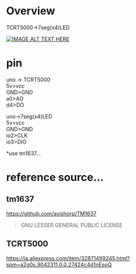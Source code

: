 # Overview
TCRT5000->7seg(x4)LED

[![IMAGE ALT TEXT HERE](http://img.youtube.com/vi/Nmf7iuU--pU/0.jpg)](http://www.youtube.com/watch?v=Nmf7iuU--pU)

# pin
uno ->  TCRT5000  
5v>vcc  
GND>GND  
a0>AO  
d4>DO  

uno->7seg(x4)LED  
5v>vcc  
GND>GND  
io2>CLK  
io3>DIO  

*use tm1637...

# reference source...
## tm1637
https://github.com/avishorp/TM1637
>GNU LESSER GENERAL PUBLIC LICENSE

## TCRT5000
https://ja.aliexpress.com/item/32871499245.html?spm=a2g0s.9042311.0.0.27424c4d1nEsoQ